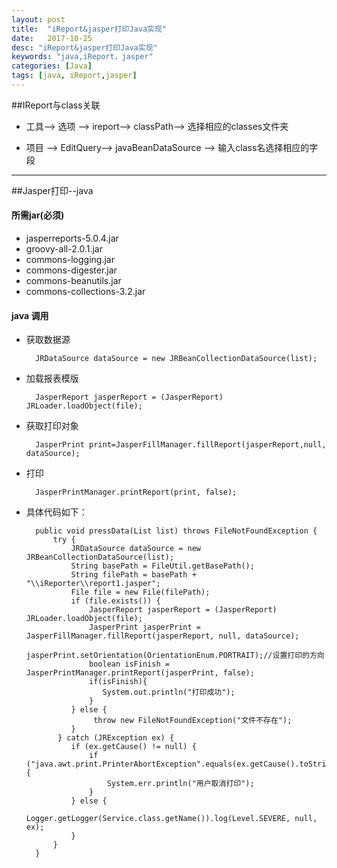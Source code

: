 ```yaml
---
layout: post
title:  "iReport&jasper打印Java实现"
date:   2017-10-25
desc: "iReport&jasper打印Java实现"
keywords: "java,iReport，jasper"
categories: [Java]
tags: [java, iReport,jasper]
---
```


##IReport与class关联

* 工具--> 选项 --> ireport--> classPath--> 选择相应的classes文件夹

* 项目 --> EditQuery--> javaBeanDataSource --> 输入class名选择相应的字段

---

##Jasper打印--java

#### 所需jar(必须)

* jasperreports-5.0.4.jar
* groovy-all-2.0.1.jar
* commons-logging.jar
* commons-digester.jar
* commons-beanutils.jar  
* commons-collections-3.2.jar

#### java 调用

* 获取数据源

		JRDataSource dataSource = new JRBeanCollectionDataSource(list);

* 加载报表模版

		JasperReport jasperReport = (JasperReport) JRLoader.loadObject(file);

* 获取打印对象

		JasperPrint print=JasperFillManager.fillReport(jasperReport,null, dataSource);

* 打印

		JasperPrintManager.printReport(print, false);
		
* 具体代码如下：

	 	public void pressData(List list) throws FileNotFoundException {
	        try {
	            JRDataSource dataSource = new JRBeanCollectionDataSource(list);     
				String basePath = FileUtil.getBasePath();
	            String filePath = basePath + "\\iReporter\\report1.jasper";
	            File file = new File(filePath);
	            if (file.exists()) {
	                JasperReport jasperReport = (JasperReport) JRLoader.loadObject(file);
	                JasperPrint jasperPrint = JasperFillManager.fillReport(jasperReport, null, dataSource);
	                jasperPrint.setOrientation(OrientationEnum.PORTRAIT);//设置打印的方向
					boolean isFinish = JasperPrintManager.printReport(jasperPrint, false);
			        if(isFinish){
				       System.out.println("打印成功");
				    }
				} else {
				     throw new FileNotFoundException("文件不存在");
				}
	         } catch (JRException ex) {
	            if (ex.getCause() != null) {
	                if ("java.awt.print.PrinterAbortException".equals(ex.getCause().toString())) {
	                    System.err.println("用户取消打印");
	                }
	            } else {
	                Logger.getLogger(Service.class.getName()).log(Level.SEVERE, null, ex);
	            }
	        }
   		}